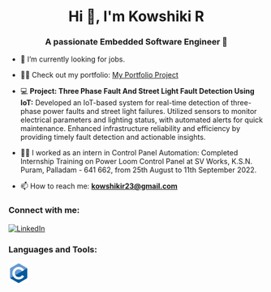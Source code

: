 <h1 align="center">Hi 👋, I'm Kowshiki R</h1>
<h3 align="center">A passionate Embedded Software Engineer 🚀</h3>

- 🌱 I’m currently looking for jobs.

- 👨‍💻 Check out my portfolio: [My Portfolio Project](https://balavignesh-mca.github.io/my-portfolio-project/)

- 💻 **Project: Three Phase Fault And Street Light Fault Detection Using IoT:**
  Developed an IoT-based system for real-time detection of three-phase power faults and street light failures.
  Utilized sensors to monitor electrical parameters and lighting status, with automated alerts for quick maintenance.
  Enhanced infrastructure reliability and efficiency by providing timely fault detection and actionable insights.

- 👨‍💻 I worked as an intern in Control Panel Automation:
  Completed Internship Training on Power Loom Control Panel at SV Works, K.S.N. Puram, Palladam - 641 662, from 25th August to 11th September 2022.

- 📫 How to reach me: **kowshikir23@gmail.com**

<h3 align="left">Connect with me:</h3>
<p align="left">
  <a href="https://www.linkedin.com/in/balavignesh-mani/" target="blank"><img align="center" src="https://raw.githubusercontent.com/rahuldkjain/github-profile-readme-generator/master/src/images/icons/Social/linked-in-alt.svg" alt="LinkedIn" height="30" width="40" /></a>
</p>

<h3 align="left">Languages and Tools:</h3>
<p align="left">
  <a href="https://www.learn-c.org/" target="_blank" rel="noreferrer">
    <img src="https://raw.githubusercontent.com/devicons/devicon/master/icons/c/c-original.svg" alt="C" width="40" height="40" />
  </a>
</p>
